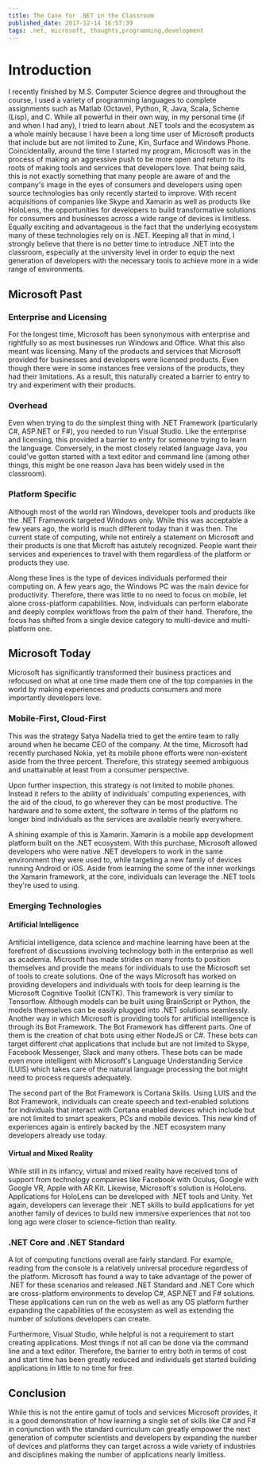 ```yaml
---
title: The Case for .NET in the Classroom
published_date: 2017-12-14 16:57:39
tags: .net, microsoft, thoughts,programming,development
---
```


# Introduction

I recently finished by M.S. Computer Science degree and throughout the course, I used a variety of programming languages to complete assignments such as Matlab (Octave), Python, R, Java, Scala, Scheme (Lisp), and C. While all powerful in their own way, in my personal time (if and when I had any), I tried to learn about .NET tools and the ecosystem as a whole mainly because I have been a long time user of Microsoft products that include but are not limited to Zune, Kin, Surface and Windows Phone. Coincidentally, around the time I started my program, Microsoft was in the process of making an aggressive push to be more open and return to its roots of making tools and services that developers love. That being said, this is not exactly something that many people are aware of and the company's image in the eyes of consumers and developers using open source technologies has only recently started to improve. With recent acquisitions of companies like Skype and Xamarin as well as products like HoloLens, the opportunities for developers to build transformative solutions for consumers and businesses across a wide range of devices is limitless. Equally exciting and advantageous is the fact that the underlying ecosystem many of these technologies rely on is .NET. Keeping all that in mind, I strongly believe that there is no better time to introduce .NET into the classroom, especially at the university level in order to equip the next generation of developers with the necessary tools to achieve more in a wide range of environments. 

## Microsoft Past

### Enterprise and Licensing

For the longest time, Microsoft has been synonymous with enterprise and rightfully so as most businesses run Windows and Office. What this also meant was licensing. Many of the products and services that Microsoft provided for businesses and developers were licensed products. Even though there were in some instances free versions of the products, they had their limitations. As a result, this naturally created a barrier to entry to try and experiment with their products.

### Overhead

Even when trying to do the simplest thing with .NET Framework (particularly C#, ASP.NET or F#), you needed to run Visual Studio. Like the enterprise and licensing, this provided a barrier to entry for someone trying to learn the language. Conversely, in the most closely related language Java, you could've gotten started with a text editor and command line (among other things, this might be one reason Java has been widely used in the classroom).

### Platform Specific

Although most of the world ran Windows, developer tools and products like the .NET Framework targeted Windows only. While this was acceptable a few years ago, the world is much different today than it was then. The current state of computing, while not entirely a statement on Microsoft and their products is one that Microft has astutely recognized. People want their services and experiences to travel with them regardless of the platform or products they use.

Along these lines is the type of devices individuals performed their computing on. A few years ago, the Windows PC was the main device for productivity. Therefore, there was little to no need to focus on mobile, let alone cross-platform capabilities. Now, individuals can perform elaborate and deeply complex workflows from the palm of their hand. Therefore, the focus has shifted from a single device category to multi-device and multi-platform one.

## Microsoft Today

Microsoft has significantly transformed their business practices and refocused on what at one time made them one of the top companies in the world by making experiences and products consumers and more importantly developers love.

### Mobile-First, Cloud-First

This was the strategy Satya Nadella tried to get the entire team to rally around when he became CEO of the company. At the time, Microsoft had recently purchased Nokia, yet its mobile phone efforts were non-existent aside from the three percent. Therefore, this strategy seemed ambiguous and unattainable at least from a consumer perspective.

Upon further inspection, this strategy is not limited to mobile phones. Instead it refers to the ability of individuals' computing experiences, with the aid of the cloud, to go wherever they can be most productive. The hardware and to some extent, the software in terms of the platform no longer bind individuals as the services are available nearly everywhere.

A shining example of this is Xamarin. Xamarin is a mobile app development platform built on the .NET ecosystem. With this purchase, Microsoft allowed developers who were native .NET developers to work in the same environment they were used to, while targeting a new family of devices running Android or iOS. Aside from learning the some of the inner workings the Xamarin framework, at the core, individuals can leverage the .NET tools they're used to using. 

### Emerging Technologies
#### Artificial Intelligence

Artificial intelligence, data science and machine learning have been at the forefront of discussions involving technology both in the enterprise as well as academia. Microsoft has made strides on many fronts to position themselves and provide the means for individuals to use the Microsoft set of tools to create solutions. 
One of the ways Microsoft has worked on providing developers and individuals with tools for deep learning is the Microsoft Cognitive Toolkit (CNTK). This framework is very similar to Tensorflow. Although models can be built using BrainScript or Python, the models themselves can be easily plugged into .NET solutions seamlessly. 
Another way in which Microsoft is providing tools for artificial intelligence is through its Bot Framework. The Bot Framework has different parts. One of them is the creation of chat bots using either NodeJS or C#. These bots can target different chat applications that include but are not limited to Skype, Facebook Messenger, Slack and many others. These bots can be made even more intelligent with Microsoft's Language Understanding Service (LUIS) which takes care of the natural language processing the bot might need to process requests adequately.

The second part of the Bot Framework is Cortana Skills. Using LUIS and the Bot Framework, individuals can create speech and text-enabled solutions for individuals that interact with Cortana enabled devices which include but are not limited to smart speakers, PCs and mobile devices. This new kind of experiences again is entirely backed by the .NET ecosystem many developers already use today. 

#### Virtual and Mixed Reality

While still in its infancy, virtual and mixed reality have received tons of support from technology companies like Facebook with Oculus, Google with Google VR, Apple with AR Kit. Likewise, Microsoft's solution is HoloLens. Applications for HoloLens can be developed with .NET tools and Unity. Yet again, developers can leverage their .NET skills to build applications for yet another family of devices to build new immersive experiences that not too long ago were closer to science-fiction than reality. 

### .NET Core and .NET Standard

A lot of computing functions overall are fairly standard. For example, reading from the console is a relatively universal procedure regardless of the platform. Microsoft has found a way to take advantage of the power of .NET for these scenarios and released .NET Standard and .NET Core which are cross-platform environments to develop C#, ASP.NET and F# solutions. These applications can run on the web as well as any OS platform further expanding the capabilities of the ecosystem as well as extending the number of solutions developers can create.

Furthermore, Visual Studio, while helpful is not a requirement to start creating applications. Most things if not all can be done via the command line and a text editor. Therefore, the barrier to entry both in terms of cost and start time has been greatly reduced and individuals get started building applications in little to no time for free. 

## Conclusion

While this is not the entire gamut of tools and services Microsoft provides, it is a good demonstration of how learning a single set of skills like C# and F# in conjunction with the standard curriculum can greatly empower the next generation of computer scientists and developers by expanding the number of devices and platforms they can target across a wide variety of industries and disciplines making the number of applications nearly limitless.